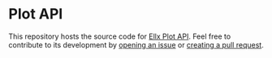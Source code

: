 # Plot API

This repository hosts the source code for [Ellx Plot API](https://ellx.io/ellx-hub/plot).
Feel free to contribute to its development by [opening an issue](https://github.com/ellx-hub/plot/issues) or [creating a pull request](https://github.com/ellx-hub/plot/pulls).
